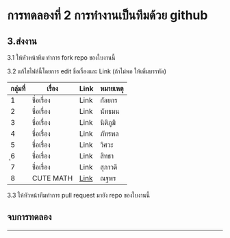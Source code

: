 # การทดลองที่ 2 การทำงานเป็นทีมด้วย github #

## 3.ส่งงาน ##

3.1 ให้หัวหน้าทีม ทำการ fork repo ของใบงานนี้

3.2 แก้ไขไฟล์นี้โดยการ edit ชื่อเรื่องและ Link (ถ้าไม่พอ ให้เพิ่มบรรทัด)

|กลุ่มที่|เรื่อง|Link|หมายเหตุ|
|----|----|---|----|
|1| ชื่อเรื่อง |Link |  กัลยกร  |
|2| ชื่อเรื่อง  |Link | นัทธมน |
|3| ชื่อเรื่อง  |Link | นิติภูมิ|
|4| ชื่อเรื่อง  |Link | ภัทรพล|
|5| ชื่อเรื่อง  |Link | วิศวะ|
|ุ6| ชื่อเรื่อง  |Link | สิทธา|
|7| ชื่อเรื่อง  |Link | สุภาวดี|
|8| CUTE MATH  |[Link](https://github.com/NathaphonTan/Project-Proposal-2566) | ณฐพร|

3.3 ให้หัวหน้าทีมทำการ pull request มายัง repo ของใบงานนี้

## จบการทดลอง ##
---
